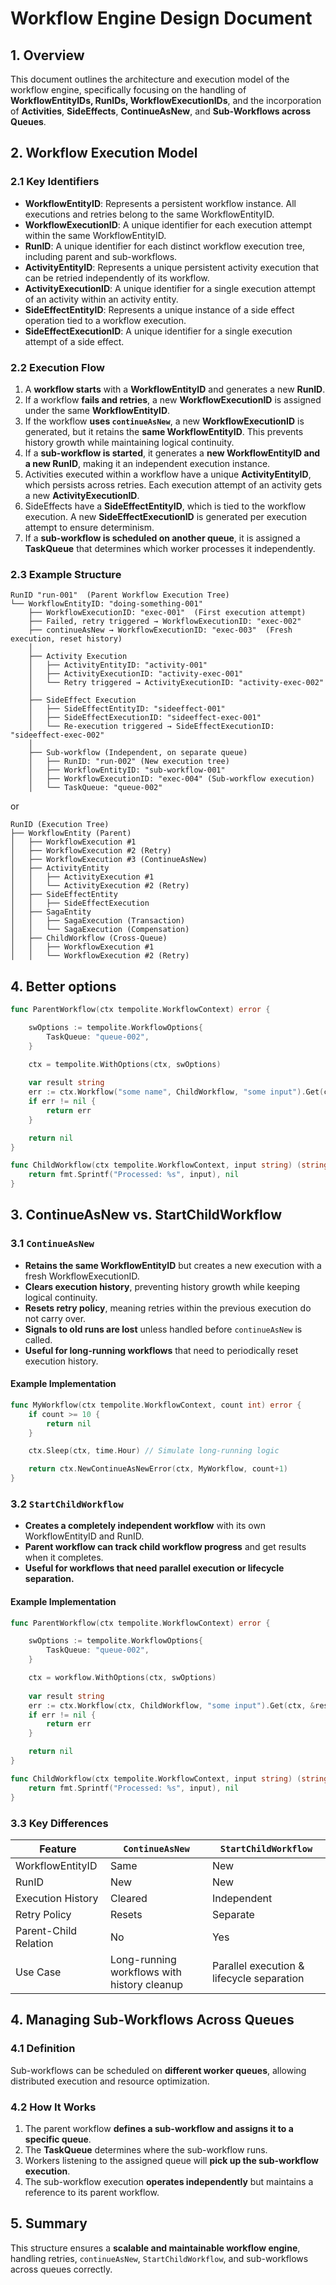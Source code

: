 # Workflow Engine Design Document

## 1. Overview

This document outlines the architecture and execution model of the workflow engine, specifically focusing on the handling of **WorkflowEntityIDs, RunIDs, WorkflowExecutionIDs**, and the incorporation of **Activities**, **SideEffects**, **ContinueAsNew**, and **Sub-Workflows across Queues**.

## 2. Workflow Execution Model

### 2.1 Key Identifiers

- **WorkflowEntityID**: Represents a persistent workflow instance. All executions and retries belong to the same WorkflowEntityID.
- **WorkflowExecutionID**: A unique identifier for each execution attempt within the same WorkflowEntityID.
- **RunID**: A unique identifier for each distinct workflow execution tree, including parent and sub-workflows.
- **ActivityEntityID**: Represents a unique persistent activity execution that can be retried independently of its workflow.
- **ActivityExecutionID**: A unique identifier for a single execution attempt of an activity within an activity entity.
- **SideEffectEntityID**: Represents a unique instance of a side effect operation tied to a workflow execution.
- **SideEffectExecutionID**: A unique identifier for a single execution attempt of a side effect.

### 2.2 Execution Flow

1. A **workflow starts** with a **WorkflowEntityID** and generates a new **RunID**.
2. If a workflow **fails and retries**, a new **WorkflowExecutionID** is assigned under the same **WorkflowEntityID**.
3. If the workflow **uses `continueAsNew`**, a new **WorkflowExecutionID** is generated, but it retains the **same WorkflowEntityID**. This prevents history growth while maintaining logical continuity.
4. If a **sub-workflow is started**, it generates a **new WorkflowEntityID and a new RunID**, making it an independent execution instance.
5. Activities executed within a workflow have a unique **ActivityEntityID**, which persists across retries. Each execution attempt of an activity gets a new **ActivityExecutionID**.
6. SideEffects have a **SideEffectEntityID**, which is tied to the workflow execution. A new **SideEffectExecutionID** is generated per execution attempt to ensure determinism.
7. If a **sub-workflow is scheduled on another queue**, it is assigned a **TaskQueue** that determines which worker processes it independently.

### 2.3 Example Structure

```
RunID "run-001"  (Parent Workflow Execution Tree)
└── WorkflowEntityID: "doing-something-001"
    ├── WorkflowExecutionID: "exec-001"  (First execution attempt)
    ├── Failed, retry triggered → WorkflowExecutionID: "exec-002"  
    ├── continueAsNew → WorkflowExecutionID: "exec-003"  (Fresh execution, reset history)
    │
    ├── Activity Execution
    │   ├── ActivityEntityID: "activity-001"
    │   ├── ActivityExecutionID: "activity-exec-001"
    │   └── Retry triggered → ActivityExecutionID: "activity-exec-002"
    │
    ├── SideEffect Execution
    │   ├── SideEffectEntityID: "sideeffect-001"
    │   ├── SideEffectExecutionID: "sideeffect-exec-001"
    │   └── Re-execution triggered → SideEffectExecutionID: "sideeffect-exec-002"
    │
    ├── Sub-workflow (Independent, on separate queue)
    │   ├── RunID: "run-002" (New execution tree)
    │   ├── WorkflowEntityID: "sub-workflow-001"
    │   ├── WorkflowExecutionID: "exec-004" (Sub-workflow execution)
    │   └── TaskQueue: "queue-002"
```

or 


```
RunID (Execution Tree)
├── WorkflowEntity (Parent)
│   ├── WorkflowExecution #1
│   ├── WorkflowExecution #2 (Retry)
│   ├── WorkflowExecution #3 (ContinueAsNew)
│   ├── ActivityEntity
│   │   ├── ActivityExecution #1
│   │   └── ActivityExecution #2 (Retry)
│   ├── SideEffectEntity
│   │   ├── SideEffectExecution
│   ├── SagaEntity
│   │   ├── SagaExecution (Transaction)
│   │   └── SagaExecution (Compensation)
│   ├── ChildWorkflow (Cross-Queue)
│   │   ├── WorkflowExecution #1
│   │   └── WorkflowExecution #2 (Retry)

```

## 4. Better options


```go
func ParentWorkflow(ctx tempolite.WorkflowContext) error {

    swOptions := tempolite.WorkflowOptions{
        TaskQueue: "queue-002",
    }

    ctx = tempolite.WithOptions(ctx, swOptions)
    
    var result string
    err := ctx.Workflow("some name", ChildWorkflow, "some input").Get(ctx, &result)
    if err != nil {
        return err
    }

    return nil
}

func ChildWorkflow(ctx tempolite.WorkflowContext, input string) (string, error) {
    return fmt.Sprintf("Processed: %s", input), nil
}
```

## 3. ContinueAsNew vs. StartChildWorkflow

### 3.1 `ContinueAsNew`
- **Retains the same WorkflowEntityID** but creates a new execution with a fresh WorkflowExecutionID.
- **Clears execution history**, preventing history growth while keeping logical continuity.
- **Resets retry policy**, meaning retries within the previous execution do not carry over.
- **Signals to old runs are lost** unless handled before `continueAsNew` is called.
- **Useful for long-running workflows** that need to periodically reset execution history.

#### Example Implementation
```go
func MyWorkflow(ctx tempolite.WorkflowContext, count int) error {
    if count >= 10 {
        return nil
    }

    ctx.Sleep(ctx, time.Hour) // Simulate long-running logic

    return ctx.NewContinueAsNewError(ctx, MyWorkflow, count+1)
}
```

### 3.2 `StartChildWorkflow`
- **Creates a completely independent workflow** with its own WorkflowEntityID and RunID.
- **Parent workflow can track child workflow progress** and get results when it completes.
- **Useful for workflows that need parallel execution or lifecycle separation.**

#### Example Implementation

```go
func ParentWorkflow(ctx tempolite.WorkflowContext) error {

    swOptions := tempolite.WorkflowOptions{
        TaskQueue: "queue-002",
    }

    ctx = workflow.WithOptions(ctx, swOptions)
    
    var result string
    err := ctx.Workflow(ctx, ChildWorkflow, "some input").Get(ctx, &result)
    if err != nil {
        return err
    }

    return nil
}

func ChildWorkflow(ctx tempolite.WorkflowContext, input string) (string, error) {
    return fmt.Sprintf("Processed: %s", input), nil
}
```

### 3.3 Key Differences

| Feature                | `ContinueAsNew`                                | `StartChildWorkflow`                |
|------------------------|-----------------------------------------------|-------------------------------------|
| WorkflowEntityID      | Same                                        | New                                 |
| RunID                 | New                                        | New                                 |
| Execution History     | Cleared                                    | Independent                         |
| Retry Policy          | Resets                                     | Separate                           |
| Parent-Child Relation | No                                         | Yes                                 |
| Use Case              | Long-running workflows with history cleanup | Parallel execution & lifecycle separation |

## 4. Managing Sub-Workflows Across Queues

### 4.1 Definition

Sub-workflows can be scheduled on **different worker queues**, allowing distributed execution and resource optimization.

### 4.2 How It Works

1. The parent workflow **defines a sub-workflow and assigns it to a specific queue**.
2. The **TaskQueue** determines where the sub-workflow runs.
3. Workers listening to the assigned queue will **pick up the sub-workflow execution**.
4. The sub-workflow execution **operates independently** but maintains a reference to its parent workflow.

## 5. Summary

This structure ensures a **scalable and maintainable workflow engine**, handling retries, `continueAsNew`, `StartChildWorkflow`, and sub-workflows across queues correctly.


